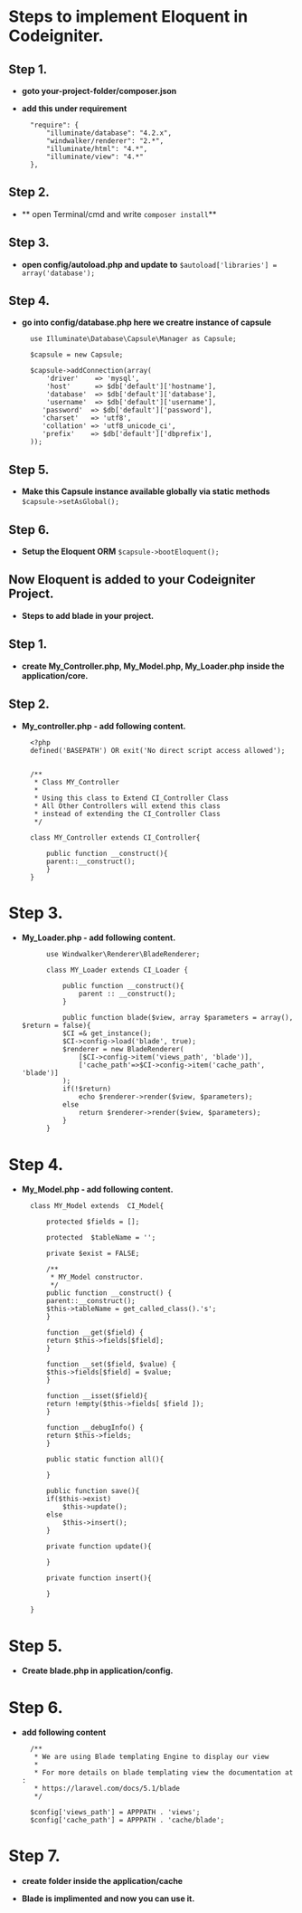 # Steps to implement Eloquent in Codeigniter.

## Step 1. 

* **goto your-project-folder/composer.json**

* **add this under requirement**

		"require": {
			"illuminate/database": "4.2.x",
			"windwalker/renderer": "2.*",
			"illuminate/html": "4.*",
			"illuminate/view": "4.*"
		},


## Step 2. 

* ** open Terminal/cmd and write `composer install`**

## Step 3. 

* **open config/autoload.php and update to** 
`$autoload['libraries'] = array('database');`

## Step 4. 

* **go into config/database.php here we creatre instance of capsule** 

		use Illuminate\Database\Capsule\Manager as Capsule;

		$capsule = new Capsule;

		$capsule->addConnection(array(
		    'driver'    => 'mysql',
		    'host'      => $db['default']['hostname'],
		    'database'  => $db['default']['database'],
		    'username'  => $db['default']['username'],
		   'password'  => $db['default']['password'],
		   'charset'   => 'utf8',
		   'collation' => 'utf8_unicode_ci',
		   'prefix'    => $db['default']['dbprefix'],
		)); 


## Step 5. 
* **Make this Capsule instance available globally via static methods**
`$capsule->setAsGlobal();`

## Step 6. 
* **Setup the Eloquent ORM**
`$capsule->bootEloquent();`

## Now Eloquent is added to your Codeigniter Project.

* **Steps to add blade in your project.**

## Step 1. 

* **create My_Controller.php, My_Model.php, My_Loader.php inside the application/core.** 

## Step 2. 
* **My_controller.php - add following content.**

		<?php
		defined('BASEPATH') OR exit('No direct script access allowed');


		/**
		 * Class MY_Controller
		 *
		 * Using this class to Extend CI_Controller Class
		 * All Other Controllers will extend this class
		 * instead of extending the CI_Controller Class
		 */

		class MY_Controller extends CI_Controller{

		    public function __construct(){
			parent::__construct();
		    }
		}

# Step 3. 
* **My_Loader.php - add following content.** 

			use Windwalker\Renderer\BladeRenderer;

			class MY_Loader extends CI_Loader {

				public function __construct(){
					parent :: __construct();
				}

				public function blade($view, array $parameters = array(), $return = false){
				$CI =& get_instance();
				$CI->config->load('blade', true);
				$renderer = new BladeRenderer(
				    [$CI->config->item('views_path', 'blade')],
				    ['cache_path'=>$CI->config->item('cache_path', 'blade')]
				);
				if(!$return)
				    echo $renderer->render($view, $parameters);
				else
				    return $renderer->render($view, $parameters);
			    }
			}

# Step 4. 
* **My_Model.php - add following content.** 

		class MY_Model extends  CI_Model{

		    protected $fields = [];

		    protected  $tableName = '';

		    private $exist = FALSE;

		    /**
		     * MY_Model constructor.
		     */
		    public function __construct() {
			parent::__construct();
			$this->tableName = get_called_class().'s';
		    }

		    function __get($field) {
			return $this->fields[$field];
		    }

		    function __set($field, $value) {
			$this->fields[$field] = $value;
		    }

		    function __isset($field){
			return !empty($this->fields[ $field ]);
		    }

		    function __debugInfo() {
			return $this->fields;
		    }

		    public static function all(){

		    }

		    public function save(){
			if($this->exist)
			    $this->update();
			else
			    $this->insert();
		    }

		    private function update(){

		    }

		    private function insert(){

		    }

		}

# Step 5. 
* **Create blade.php in application/config.**

# Step 6. 
* **add following content**

		/**
		 * We are using Blade templating Engine to display our view
		 *
		 * For more details on blade templating view the documentation at :
		 * https://laravel.com/docs/5.1/blade
		 */

		$config['views_path'] = APPPATH . 'views';
		$config['cache_path'] = APPPATH . 'cache/blade';

# Step 7. 
* **create folder inside the application/cache**

* **Blade is implimented and now you can use it.**
 
 
